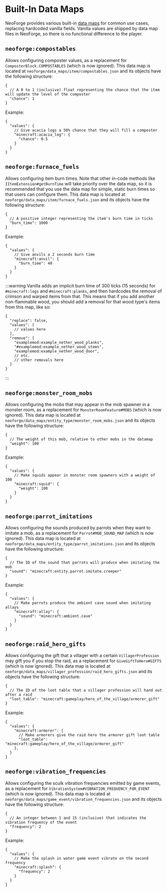# Built-In Data Maps

NeoForge provides various built-in [data maps][datamap] for common use cases, replacing hardcoded vanilla fields. Vanilla values are shipped by data map files in NeoForge, so there is no functional difference to the player.

## `neoforge:compostables`

Allows configuring composter values, as a replacement for `ComposterBlock.COMPOSTABLES` (which is now ignored). This data map is located at `neoforge/data_maps/item/compostables.json` and its objects have the following structure:

```json5
{
  // A 0 to 1 (inclusive) float representing the chance that the item will update the level of the composter
  "chance": 1
}
```

Example:

```json5
{
  "values": {
    // Give acacia logs a 50% chance that they will fill a composter
    "minecraft:acacia_log": {
      "chance": 0.5
    }
  }
}
```

## `neoforge:furnace_fuels`

Allows configuring item burn times. Note that other in-code methods like `IItemExtension#getBurnTime` will take priority over the data map, so it is recommended that you use the data map for simple, static burn times so that users can configure them. This data map is located at `neoforge/data_maps/item/furnace_fuels.json` and its objects have the following structure:

```json5
{
  // A positive integer representing the item's burn time in ticks
  "burn_time": 1000
}
```

Example:

```json5
{
  "values": {
    // Give anvils a 2 seconds burn time
    "minecraft:anvil": {
      "burn_time": 40
    }
  }
}
```

:::warning
Vanilla adds an implicit burn time of 300 ticks (15 seconds) for `#minecraft:logs` and `#minecraft:planks`, and then hardcodes the removal of crimson and warped items from that. This means that if you add another non-flammable wood, you should add a removal for that wood type's items from this map, like so:

```json5
{
  "replace": false,
  "values": [
    // values here
  ],
  "remove": [
    "examplemod:example_nether_wood_planks",
    "#examplemod:example_nether_wood_stems",
    "examplemod:example_nether_wood_door",
    // etc.
    // other removals here
  ]
}
```
:::

## `neoforge:monster_room_mobs`

Allows configuring the mobs that may appear in the mob spawner in a monster room, as a replacement for `MonsterRoomFeature#MOBS` (which is now ignored). This data map is located at `neoforge/data_maps/entity_type/monster_room_mobs.json` and its objects have the following structure:

```json5
{
  // The weight of this mob, relative to other mobs in the datamap
  "weight": 100
}
```

Example:

```json5
{
  "values": {
    // Make squids appear in monster room spawners with a weight of 100
    "minecraft:squid": {
      "weight": 100
    }
  }
}
```

## `neoforge:parrot_imitations`

Allows configuring the sounds produced by parrots when they want to imitate a mob, as a replacement for `Parrot#MOB_SOUND_MAP` (which is now ignored). This data map is located at `neoforge/data_maps/entity_type/parrot_imitations.json` and its objects have the following structure:

```json5
{
  // The ID of the sound that parrots will produce when imitating the mob
  "sound": "minecraft:entity.parrot.imitate.creeper"
}
```

Example:

```json5
{
  "values": {
    // Make parrots produce the ambient cave sound when imitating allays
    "minecraft:allay": {
      "sound": "minecraft:ambient.cave"
    }
  }
}
```

## `neoforge:raid_hero_gifts`

Allows configuring the gift that a villager with a certain `VillagerProfession` may gift you if you stop the raid, as a replacement for `GiveGiftToHero#GIFTS` (which is now ignored). This data map is located at `neoforge/data_maps/villager_profession/raid_hero_gifts.json` and its objects have the following structure:

```json5
{
  // The ID of the loot table that a villager profession will hand out after a raid
  "loot_table": "minecraft:gameplay/hero_of_the_village/armorer_gift"
}
```

Example:

```json5
{
  "values": {
    "minecraft:armorer": {
      // Make armorers give the raid hero the armorer gift loot table
      "loot_table": "minecraft:gameplay/hero_of_the_village/armorer_gift"
    },
  }
}
```

## `neoforge:vibration_frequencies`

Allows configuring the sculk vibration frequencies emitted by game events, as a replacement for `VibrationSystem#VIBRATION_FREQUENCY_FOR_EVENT` (which is now ignored). This data map is located at `neoforge/data_maps/game_event/vibration_frequencies.json` and its objects have the following structure:

```json5
{
  // An integer between 1 and 15 (inclusive) that indicates the vibration frequency of the event
  "frequency": 2
}
```

Example:

```json5
{
  "values": {
    // Make the splash in water game event vibrate on the second frequency
    "minecraft:splash": {
      "frequency": 2
    }
  }
}
```

[datamap]: index.md
